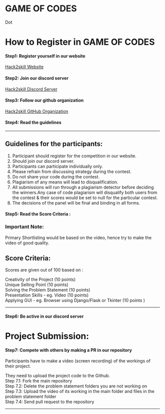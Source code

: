 # GAME OF CODES
Dot


# How to Register in GAME OF CODES

#### Step1: Register yourself in our website

[Hack2skill Website](https://hack2skill.com/hack/goc3) 

#### Step2: Join our discord server

[Hack2skill Discord Server](https://discord.gg/2acmdTsKeR)

#### Step3: Follow our github organization

[Hack2skill GitHub Organization](https://github.com/hack2skill)

#### Step4: Read the guidelines
***

## Guidelines for the participants:

1. Participant should register for the competition in our website.
2. Should join our discord server.
3. Participants can participate individually only.
4. Please refrain from discussing strategy during the contest.
5. Do not share your code during the contest.
6. Plagiarism of any means will lead to disqualification.
7. All submissions will run through a plagiarism detector before deciding the winners.Any case of code plagiarism will disqualify both users from the contest & their scores would be set to null for the particular contest.
8. The decisions of the panel will be final and binding in all forms.

#### Step5: Read the Score Criteria :


### Important Note:

Primary Shortlisting would be based on the video, hence try to make the video of good quality.

## Score Criteria:

Scores are given out of 100 based on :

Creativity of the Project (10 points) <br />
Unique Selling Point (10 points) <br />
Solving the Problem Statement (10 points) <br />
Presentation Skills - eg. Video (10 points) <br />
Applying GUI - eg. Browser using Django/Flask or Tkinter (10 points ) <br />


***


#### Step6: Be active in our discord server

# Project Submission:
#### Step7: Compete with others by making a PR in our repository

Participants have to make a video (screen recording) of the workings of their project.

They need to upload the project code to the Github. <br />
Step 7.1: Fork the main repository <br/>
Step 7.2: Delete the problem statement folders you are not working on <br/>
Step 7.3: Upload the video of its working in the main folder and files in the problem statement folder <br/>
Step 7.4: Send pull request to the repository <br/>
***
